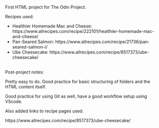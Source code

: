 First HTML project for The Odin Project.

Recipes used:
<ul>
    <li>Healthier Homemade Mac and Cheese: https://www.allrecipes.com/recipe/222101/healthier-homemade-mac-and-cheese/</li>
    <li>Pan-Seared Salmon: https://www.allrecipes.com/recipe/21736/pan-seared-salmon-i/</li>
    <li>Ube Cheesecake: https://www.allrecipes.com/recipe/8517373/ube-cheesecake/</li>
</ul>
<br>
Post-project notes: 
<p>Pretty easy to do. Good practice for basic structuring of folders and the HTML content itself.</p>
<p>Good practice for using Git as well, have a good workflow setup using VScode.</p>
<p>Also added links to recipe pages used.</p>https://www.allrecipes.com/recipe/8517373/ube-cheesecake/